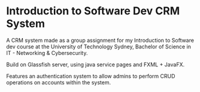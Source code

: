 # Introduction to Software Dev CRM System
A CRM system made as a group assignment for my Introduction to Software dev course at the University of Technology Sydney, Bachelor of Science in IT - Networking & Cybersecurity.

Build on Glassfish server, using java service pages and FXML + JavaFX.

Features an authentication system to allow admins to perform CRUD operations on accounts within the system.
